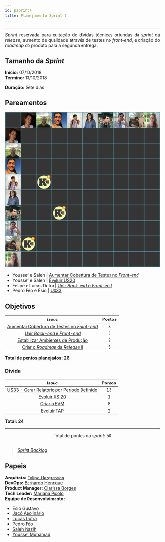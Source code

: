 ```yaml
---
id: psprint7   
title: Planejamento Sprint 7 
---
```


***    

<p align="justify">
<i>Sprint</i> reservada para quitação de dívidas técnicas oriundas da <i>sprint</i> da <i>release</i>, aumento de qualidade através de testes no <i>front-end</i>, e criação do <i>roadmap</i> do produto para a segunda entrega.
</p>

## Tamanho da _Sprint_      
**Início:** 07/10/2018   
**Término:** 13/10/2018   

**Duração:** Sete dias   

## Pareamentos   
 
![S7](assets/quadro-de-pareamento-s7.png "Pareamentos Sprint 7")

- Youssef e Saleh | [Aumentar Cobertura de Testes no _Front-end_](https://github.com/fga-eps-mds/2018.2-Kalkuli/issues/141)    
- Youssef e Saleh | [Evoluir US20](https://github.com/fga-eps-mds/2018.2-Kalkuli/issues/120)   
- Felipe e Lucas Dutra | [Unir _Back-end_ e _Front-end_](https://github.com/fga-eps-mds/2018.2-Kalkuli/issues/142)   
- Pedro Féo e Ésio | [US33](https://github.com/fga-eps-mds/2018.2-Kalkuli/issues/126)   

## Objetivos   

|     _Issue_      |    Pontos   |
|:--------------:|:---------:|
|[Aumentar Cobertura de Testes no _Front-end_ ](https://github.com/fga-eps-mds/2018.2-Kalkuli/issues/141) | 8 |  
|[Unir _Back-end_ e _Front-end_ ](https://github.com/fga-eps-mds/2018.2-Kalkuli/issues/142) | 5 |  
|[Estabilizar Ambientes de Produção ](https://github.com/fga-eps-mds/2018.2-Kalkuli/issues/143) | 8 |  
|[Criar o _Roadmap_ da _Release_ II](https://github.com/fga-eps-mds/2018.2-Kalkuli/issues/144) | 5 |   

<b>Total de pontos planejados: 26</b>  

### Dívida    

|     _Issue_      |    Pontos   |
|:--------------:|:---------:|
|[US33 - Gerar Relatório por Período Definido](https://github.com/fga-eps-mds/2018.2-Kalkuli/issues/126) | 13 |
|[Evoluir US 20](https://github.com/fga-eps-mds/2018.2-Kalkuli/issues/120) | 1 |
|[Criar o EVM](https://github.com/fga-eps-mds/2018.2-Kalkuli/issues/124) | 8 |
|[Evoluir TAP](https://github.com/fga-eps-mds/2018.2-Kalkuli/issues/123) | 2 |

<b>Total: 24</b> 

***

<div style="text-align: center"> Total de pontos da <i>sprint</i>: 50 </div> <br>

> [_Sprint_ _Backlog_](https://github.com/fga-eps-mds/2018.2-Kalkuli/milestone/8)  


## Papeis   

**Arquiteto:** [Felipe Hargreaves](https://github.com/Hargre)   
**DevOps:** [Bernardo Henrique](https://github.com/bernardohrl)  
**Product Manager:** [Clarissa Borges](https://github.com/clarissalimab)    
**Tech Leader:** [Mariana Pícolo](https://github.com/MarianaPicolo)   
**Equipe de Desenvolvimento:** 
- [Esio Gustavo](https://github.com/EsioFreitas)   
- [Jacó Apolinário](https://github.com/Jacoapolinario)   
- [Lucas Dutra](https://github.com/lucasdutraf)   
- [Pedro Féo](https://github.com/Phe0)   
- [Saleh Nazih](https://github.com/devsalula)
- [Youssef Muhamad](https://github.com/youssef-md)   